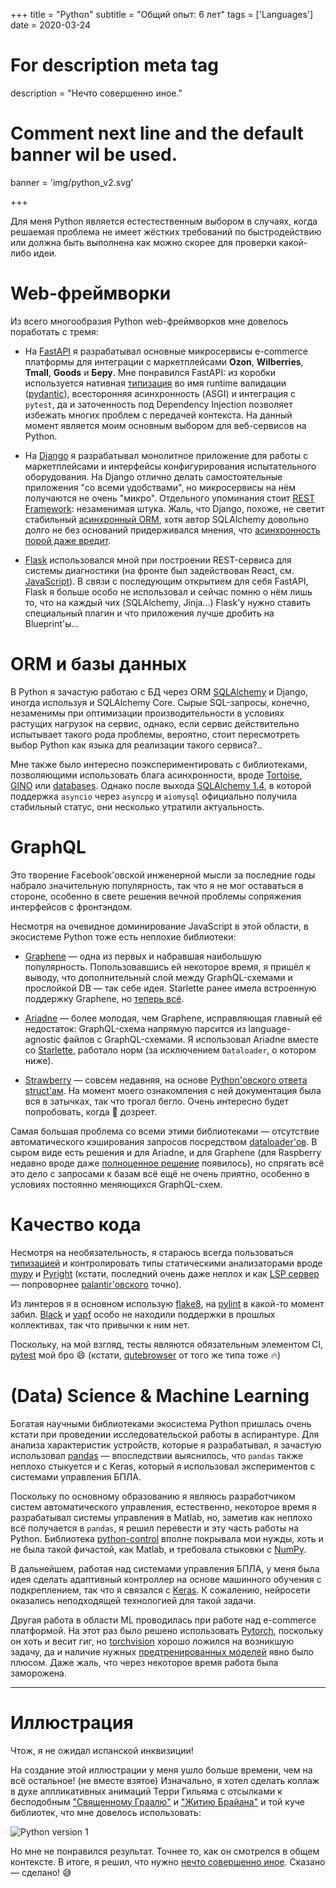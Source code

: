 +++
title = "Python"
subtitle = "Общий опыт: 6 лет"
tags = ['Languages']
date = 2020-03-24

# For description meta tag
description = "Нечто совершенно иное."

# Comment next line and the default banner wil be used.
banner = 'img/python_v2.svg'

+++

Для меня Python является естестественным выбором в случаях, когда решаемая проблема не имеет жёстких требований по быстродействию или должна быть выполнена как можно скорее для проверки какой-либо идеи.

# Web-фреймворки

Из всего многообразия Python web-фреймворков мне довелось поработать с тремя:

- На [FastAPI](https://fastapi.tiangolo.com/) я разрабатывал основные микросервисы e-commerce платформы для интеграции с маркетплейсами **Ozon**, **Wilberries**, **Tmall**, **Goods** и **Беру**. Мне понравился FastAPI: из коробки используется нативная [типизация](https://docs.python.org/3/library/typing.html) во имя runtime валидации ([pydantic](https://pydantic-docs.helpmanual.io/)), всесторонняя асинхронность (ASGI) и интеграция с `pytest`, да и заточенность под Dependency Injection позволяет избежать многих проблем с передачей контекста. На данный момент является моим основным выбором для веб-сервисов на Python.

- На [Django](https://www.djangoproject.com/) я разрабатывал монолитное приложение для работы с маркетплейсами и интерфейсы конфигурирования испытательного оборудования. На Django отлично делать самостоятельные приложения "со всеми удобствами", но микросервисы на нём получаются не очень "микро". Отдельного упоминания стоит [REST Framework](https://www.django-rest-framework.org/): незаменимая штука. Жаль, что Django, похоже, не светит стабильный [асинхронный ORM](https://docs.djangoproject.com/en/3.1/topics/async/#async-safety), хотя автор SQLAlchemy довольно долго не без оснований придерживался мнения, что [асинхронность порой даже вредит](https://techspot.zzzeek.org/2015/02/15/asynchronous-python-and-databases/).

- [Flask](https://flask.palletsprojects.com/en/1.1.x/) использовался мной при построении REST-сервиса для системы диагностики (на фронте был задействован React, см. [JavaScript](/ru/skills/js)). В связи с последующим открытием для себя FastAPI, Flask я больше особо не использовал и сейчас помню о нём лишь то, что на каждый чих (SQLAlchemy, Jinja...) Flask'у нужно ставить специальный плагин и что приложения лучше дробить на Blueprint'ы...

# ORM и базы данных

В Python я зачастую работаю с БД через ORM [SQLAlchemy](https://www.sqlalchemy.org/) и Django, иногда используя и SQLAlchemy Core. Сырые SQL-запросы, конечно, незаменимы при оптимизации производительности в условиях растущих нагрузок на сервис, однако, если сервис действительно испытывает такого рода проблемы, вероятно, стоит пересмотреть выбор Python как языка для реализации такого сервиса?..

Мне также было интересно поэкспериментировать с библиотеками, позволяющими использовать блага асинхронности, вроде [Tortoise](https://tortoise-orm.readthedocs.io/en/latest/), [GINO](https://python-gino.org/) или [databases](https://www.encode.io/databases/). Однако после выхода [SQLAlchemy 1.4](https://www.sqlalchemy.org/blog/2021/03/15/sqlalchemy-1.4.0-released/), в которой поддержка `asyncio` через `asyncpg` и `aiomysql` официально получила стабильный статус, они несколько утратили актуальность.

# GraphQL

Это творение Facebook'овской инженерной мысли за последние годы набрало значительную популярность, так что я не мог оставаться в стороне, особенно в свете решения вечной проблемы сопряжения интерфейсов с фронтэндом.

Несмотря на очевидное доминирование JavaScript в этой области, в экосистеме Python тоже есть неплохие библиотеки:

- [Graphene](https://graphene-python.org/) — одна из первых и набравшая наибольшую популярность. Попользовавшись ей некоторое время, я пришёл к выводу, что дополнительный слой между GraphQL-схемами и прослойкой DB — так себе идея. Starlette ранее имела встроенную поддержку Graphene, но [теперь всё](https://github.com/encode/starlette/pull/1135).

- [Ariadne](https://ariadnegraphql.org/) — более молодая, чем Graphene, исправляющая главный её недостаток: GraphQL-схема напрямую парсится из language-agnostic файлов с GraphQL-схемами. Я использовал Ariadne вместе со [Starlette](https://ariadnegraphql.org/docs/starlette-integration), работало норм (за исключением `Dataloader`, о котором ниже).

- [Strawberry](https://strawberry.rocks/) — совсем недавняя, на основе [Python'овского ответа struct'ам](https://docs.python.org/3/library/dataclasses.html). На момент моего ознакомления с ней документация была вся в затычках, так что трогал бегло. Очень интересно будет попробовать, когда 🍓 дозреет.

Самая большая проблема со всеми этими библиотеками — отсутствие автоматического кэширования запросов посредством [dataloader'ов](https://github.com/graphql/dataloader). В сыром виде есть решения и для Ariadne, и для Graphene (для Raspberry недавно вроде даже [полноценное решение](https://strawberry.rocks/docs/features/dataloaders) появилось), но спрягать всё это дело с запросами к базам всё ещё не очень приятно, особенно в условиях постоянно меняющихся GraphQL-схем.

# Качество кода

Несмотря на необязательность, я стараюсь всегда пользоваться [типизацией](https://docs.python.org/3/library/typing.html) и контролировать типы статическими анализаторами вроде [mypy](https://github.com/python/mypy) и [Pyright](https://github.com/microsoft/pyright) (кстати, последний очень даже неплох и как [LSP сервер](https://github.com/emacs-lsp/lsp-pyright) — попроворнее [palantir'овского](https://github.com/palantir/python-language-server) точно).

Из линтеров я в основном использую [flake8](https://flake8.pycqa.org/en/latest/), на [pylint](https://www.pylint.org/) в какой-то момент забил. [Black](https://github.com/psf/black) и [yapf](https://github.com/google/yapf) особо не находили поддержки в прошлых коллективах, так что привычки к ним нет.

Поскольку, на мой взгляд, тесты являются обязательным элементом CI, [pytest](https://docs.pytest.org/en/stable/) мой бро 😄 (кстати, [qutebrowser](https://qutebrowser.org/) от того же типа тоже 🔥)

# (Data) Science & Machine Learning

Богатая научными библиотеками экосистема Python пришлась очень кстати при проведении исследовательской работы в аспирантуре. Для анализа характеристик устройств, которые я разрабатывал, я зачастую использовал [pandas](https://pandas.pydata.org/) — впоследствии выяснилось, что `pandas` также неплохо стыкуется и с Keras, который я использовал экспериментов с системами управления БПЛА.

Поскольку по основному образованию я являюсь разработчиком систем автоматического управления, естественно, некоторое время я разрабатывал системы управления в Matlab, но, заметив как неплохо всё получается в `pandas`, я решил перевести и эту часть работы на Python. Библиотека [python-control](https://python-control.readthedocs.io/en/0.9.0/) вполне покрывала мои нужды, хоть и не была такой фичастой, как Matlab, и требовала стыковки с [NumPy](https://numpy.org/).

В дальнейшем, работая над системами управления БПЛА, у меня была идея сделать адаптивный контроллер на основе машинного обучения с подкреплением, так что я связался с [Keras](https://keras.io/). К сожалению, нейросети оказались неподходящей технологией для такой задачи.

Другая работа в области ML проводилась при работе над e-commerce платформой. На этот раз было решено использовать [Pytorch](https://pytorch.org/), поскольку он хоть и весит гиг, но [torchvision](https://pytorch.org/vision/0.8/index.html) хорошо ложился на возникшую задачу, да и наличие нужных [предтренированных моделей](https://github.com/Cadene/pretrained-models.pytorch#installation) явно было плюсом. Даже жаль, что через некоторое время работа была заморожена.

___
# Иллюстрация

Чтож, я не ожидал испанской инквизиции!

На создание этой иллюстрации у меня ушло больше времени, чем на всё остальное! (не вместе взятое) Изначально, я хотел сделать коллаж в духе аппликативных анимаций Терри Гильяма с отсылками к бесподобным ["Священному Граалю"](https://en.wikipedia.org/wiki/Monty_Python_and_the_Holy_Grail) и ["Житию Брайана"](https://en.wikipedia.org/wiki/Monty_Python's_Life_of_Brian) и той куче библиотек, что мне довелось использовать:

![Python version 1](/img/python.png)

Но мне не понравился результат. Точнее то, как он смотрелся в общем контексте. В итоге, я решил, что нужно [нечто совершенно иное](https://en.wikipedia.org/wiki/And_Now_for_Something_Completely_Different). Сказано — сделано! 😅

